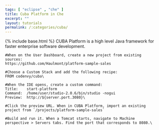 ```yaml
---
tags: [ "eclipse" , "che" ]
title: Cuba Platform in Che
excerpt: ""
layout: tutorials
permalink: /:categories/cuba/
---
```

{% include base.html %}
CUBA Platform is a high level Java framework for faster enterprise software development.
```text  
#When on the User Dashboard, create a new project from existing sources:
https://github.com/Haulmont/platform-sample-sales

#Choose a Custom Stack and add the following recipe:
FROM codenvy/cuba\
```

```text  
#When the IDE opens, create a custom command:
Title:    start-platform
Command:  /home/user/studio-2.0.6/bin/studio -nogui
Preview:  http://${server.port.3080}\
```

```text  
#Click the preview URL. When in CUBA Platform, import an existing project from `/projects/platform-sample-sales`

#Build and run it. When a Tomcat starts, navigate to Machine perspective > Servers tabs. Find the port that corresponds to 8080.\
```
